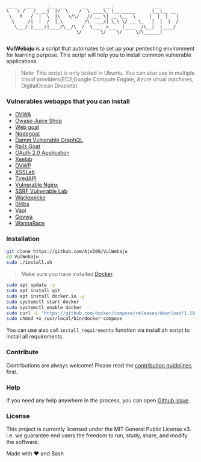 ```
____   ____    .__  __      __      ___.               __
\   \ /   /_ __|  |/  \    /  \ ____\_ |__ _____      |__|__ __
 \   Y   /  |  \  |\   \/\/   // __ \| __ \__  \     |  |  |   |
  \     /|  |  /  |_\        /\  ___/| \_\ \/ __ \_   |  |  |  /
   \___/ |____/|____/\__/\  /  \___  >___  (____  /\__|  |____/
                          \/       \/    \/     \/\______|


```

<b>VulWebaju</b> is a script that automates to set up your pentesting environment for learning purpose. This script will help you to install common vulnerable applications.

> Note: This script is only tested in Ubuntu. You can also use in multiple cloud providers(EC2,Google Compute Engine, Azure virual machines, DigitalOcean Droplets).

### Vulnerables webapps that you can install

- [DVWA](https://dvwa.co.uk/)
- [Owasp Juice Shop](https://github.com/bkimminich/juice-shop)
- [Web goat](https://github.com/WebGoat/WebGoat)
- [Nodegoat](https://github.com/OWASP/NodeGoat)
- [Damm Vulnerable GraphQL](https://github.com/dolevf/Damn-Vulnerable-GraphQL-Application)
- [Rails Goat](https://www.github.com/OWASP/railsgoat)
- [OAuth 2.0 Application](https://github.com/koenbuyens/Vulnerable-OAuth-2.0-Applications)
- [Xeelab](https://github.com/jbarone/xxelab)
- [DVWP](https://github.com/vavkamil/dvwp)
- [XSSLab](https://github.com/kiwicom/xssable)
- [TiredAPI](https://github.com/siddharthbezalwar/Tiredful-API-py3-beta)
- [Vulnerable Nginx](https://github.com/detectify/vulnerable-nginx)
- [SSRF Vulnerable Lab](https://github.com/incredibleindishell/SSRF_Vulnerable_Lab)
- [Wackopicko](https://github.com/adamdoupe/WackoPicko)
- [0l4bs](https://github.com/tegal1337/0l4bs)
- [Vapi](https://github.com/roottusk/vapi)
- [Govwa](https://github.com/0c34/govwa)
- [WannaRace](https://github.com/Xib3rR4dAr/WannaRace)

### Installation

```bash
git clone https://github.com/Aju100/VulWebaju
cd VulWebaju
sudo ./install.sh
```

> Make sure you have installed [Docker](https://docs.docker.com/install/).

```bash
sudo apt update -y
sudo apt install git
sudo apt install docker.io -y
sudo systemctl start docker
sudo systemctl enable docker
sudo curl -L "https://github.com/docker/compose/releases/download/1.29.0/docker-compose-$(uname -s)-$(uname -m)" -o /usr/local/bin/docker-compose
sudo chmod +x /usr/local/bin/docker-compose
```

You can use also call ```install_requirements``` function via install.sh script to install all requirements.
### Contribute

Contributions are always welcome! Please read the [contribution guidelines](./CONTRIBUTING.md) first.

### Help

If you need any help anywhere in the process, you can open [Github issue](https://github.com/Aju100/VulWebaju/issues).

### License

This project is currently licensed under the MIT General Public License v3. i.e. we guarantee end users the freedom to run, study, share, and modify the software.

Made with ❤️ and Bash
